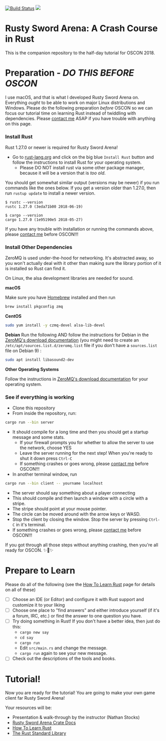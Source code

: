 [![Build Status](https://travis-ci.org/CleanCut/rusty_sword_arena.svg?branch=master)](https://travis-ci.org/CleanCut/rusty_sword_arena)
[![](http://meritbadge.herokuapp.com/rusty_sword_arena)](https://crates.io/crates/rusty_sword_arena)


# Rusty Sword Arena: A Crash Course in Rust

This is the companion repository to the half-day tutorial for OSCON 2018.

# Preparation - **_DO THIS BEFORE OSCON_**

I use macOS, and that is what I developed Rusty Sword Arena on.  Everything _ought_ to be able to work on major Linux 
distributions and Windows. Please do the following preparation _before_ OSCON so we can focus our tutorial time on 
learning Rust instead of twiddling with dependencies.  Please [contact me](mailto:nathan.stocks@gmail.com) ASAP if you
have trouble with anything on this page.

### Install Rust

Rust 1.27.0 or newer is required for Rusty Sword Arena!

- Go to [rust-lang.org](https://rust-lang.org) and click on the big blue `Install Rust` 
  button and follow the instructions to install Rust for your operating system.
  - Please DO NOT install rust via some other package manager, because it will be a version that is _too old_.
  
You should get somewhat similar output (versions may be newer) if you run commands like the ones below.  If you get a
version older than 1.27.0, then run `rustup update` to install a newer version.
 
```shell
$ rustc --version
rustc 1.27.0 (3eda71b00 2018-06-19)

$ cargo --version
cargo 1.27.0 (1e95190e5 2018-05-27)
```

If you have any trouble with installation or running the commands above, please
[contact me](mailto:nathan.stocks@gmail.com) before OSCON!!!

### Install Other Dependencies

ZeroMQ is used under-the-hood for networking.  It's abstracted away, so you won't actually deal with it other than
making sure the library portion of it is installed so Rust can find it.

On Linux, the alsa development libraries are needed for sound.

**macOS**

Make sure you have [Homebrew](https://brew.sh/) installed and then run
```bash
brew install pkgconfig zmq
```

**CentOS**

```bash
sudo yum install -y czmq-devel alsa-lib-devel
```

**Debian**
Run the following AND follow the instructions for Debian in the
[ZeroMQ's download documentation](http://zeromq.org/area:download) (you might need to create an
`/etc/apt/sources.list.d/zeromq.list` file if you don't have a `sources.list` file on Debian 9) :

```bash
sudo apt install libasound2-dev
```

**Other Operating Systems**

Follow the instructions in
[ZeroMQ's download documentation](http://zeromq.org/area:download) for your operating system.

### See if everything is working

- Clone this repository
- From inside the repository, run:
```bash
cargo run --bin server
```
- It should compile for a long time and then you should get a startup message and some stats.
  - If your firewall prompts you for whether to allow the server to use the network, choose YES
  - Leave the server running for the next step!  When you're ready to shut it down press `Ctrl-C`
  - If something crashes or goes wrong, please [contact me](mailto:nathan.stocks@gmail.com) before OSCON!!!
- In another terminal window, run
```bash
cargo run --bin client -- yourname localhost
```
  - The server should say something about a player connecting
  - This should compile and then launch a window with a circle with a stripe.
  - The stripe should point at your mouse pointer.
  - The circle can be moved around with the arrow keys or WASD.
  - Stop the client by closing the window. Stop the server by pressing `Ctrl-C` in it's terminal.
  - If something crashes or goes wrong, please [contact me](mailto:nathan.stocks@gmail.com) before OSCON!!!

If you got through all those steps without anything crashing, then you're all ready for OSCON. ✨🎉✨

# Prepare to Learn

Please do all of the following (see the 
[How To Learn Rust](https://github.com/CleanCut/rusty_sword_arena/blob/master/HowToLearnRust.md) page for details on all
of these)
- [ ] Choose an IDE (or Editor) and configure it with Rust support and customize it to your liking
- [ ] Choose one place to "find answers" and either introduce yourself (if it's a forum, IRC, etc.) or find the answer
      to one question you have.
- [ ] Try doing something in Rust!  If you don't have a better idea, then just do this:
  - `cargo new say`
  - `cd say`
  - `cargo run`
  - Edit `src/main.rs` and change the message.
  - `cargo run` again to see your new message.
- [ ] Check out the descriptions of the tools and books. 

# Tutorial!

Now you are ready for the tutorial! You are going to make your own game client far Rusty Sword Arena!

Your resources will be:

- Presentation & walk-through by the instructor (Nathan Stocks)
- [Rusty Sword Arena Crate Docs](https://agileperception.com/doc/rusty_sword_arena/)
- [How To Learn Rust](https://github.com/CleanCut/rusty_sword_arena/blob/master/HowToLearnRust.md)
- [The Rust Standard Library](https://doc.rust-lang.org/std/)
